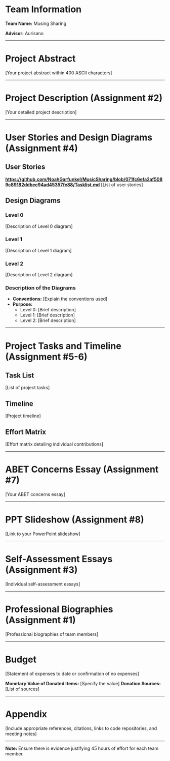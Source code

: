 # Team Information

**Team Name:** Musing Sharing

**Advisor:** Aurisano

---

# Project Abstract

[Your project abstract within 400 ASCII characters]

---

# Project Description (Assignment #2)

[Your detailed project description]

---

# User Stories and Design Diagrams (Assignment #4)

## User Stories
**https://github.com/NoahGarfunkel/MusicSharing/blob/071fc6efa2af5089c89182ddbec94ad45357fe88/Tasklist.md**
[List of user stories]

## Design Diagrams

### Level 0

[Description of Level 0 diagram]

### Level 1

[Description of Level 1 diagram]

### Level 2

[Description of Level 2 diagram]

### Description of the Diagrams

- **Conventions:** [Explain the conventions used]
- **Purpose:**
  - Level 0: [Brief description]
  - Level 1: [Brief description]
  - Level 2: [Brief description]

---

# Project Tasks and Timeline (Assignment #5-6)

## Task List

[List of project tasks]

## Timeline

[Project timeline]

## Effort Matrix

[Effort matrix detailing individual contributions]

---

# ABET Concerns Essay (Assignment #7)

[Your ABET concerns essay]

---

# PPT Slideshow (Assignment #8)

[Link to your PowerPoint slideshow]

---

# Self-Assessment Essays (Assignment #3)

[Individual self-assessment essays]

---

# Professional Biographies (Assignment #1)

[Professional biographies of team members]

---

# Budget

[Statement of expenses to date or confirmation of no expenses]

**Monetary Value of Donated Items:** [Specify the value]
**Donation Sources:** [List of sources]

---

# Appendix

[Include appropriate references, citations, links to code repositories, and meeting notes]

---

**Note:** Ensure there is evidence justifying 45 hours of effort for each team member.

